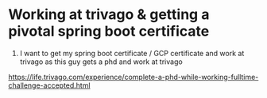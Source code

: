 
# Working at trivago & getting a pivotal spring boot certificate

1) I want to get my spring boot certificate / GCP certificate and work at trivago
as this guy gets a phd and work at trivago

https://life.trivago.com/experience/complete-a-phd-while-working-fulltime-challenge-accepted.html
